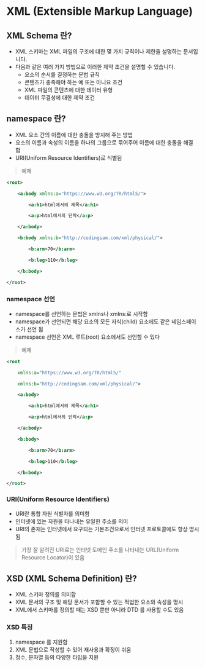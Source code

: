 # XML (Extensible Markup Language)

## XML Schema 란?
- XML 스키마는 XML 파일의 구조에 대한 몇 가지 규칙이나 제한을 설명하는 문서입니다. 
- 다음과 같은 여러 가지 방법으로 이러한 제약 조건을 설명할 수 있습니다.
  - 요소의 순서를 결정하는 문법 규칙
  - 콘텐츠가 충족해야 하는 예 또는 아니요 조건
  - XML 파일의 콘텐츠에 대한 데이터 유형
  - 데이터 무결성에 대한 제약 조건

## namespace 란?
- XML 요소 간의 이름에 대한 충돌을 방지해 주는 방법
- 요소의 이름과 속성의 이름을 하나의 그룹으로 묶어주어 이름에 대한 충돌을 해결 함
- URI(Uniform Resource Identifiers)로 식별됨

> 예제
```xml
<root>

    <a:body xmlns:a="https://www.w3.org/TR/html5/">

        <a:h1>html에서의 제목</a:h1>

        <a:p>html에서의 단락</a:p>

    </a:body>

    <b:body xmlns:b="http://codingsam.com/xml/physical/">

        <b:arm>70</b:arm>

        <b:leg>110</b:leg>

    </b:body>

</root>
```


### namespace 선언
- namespace를 선언하는 문법은 xmlns나 xmlns:로 시작함
- namespace가 선언되면 해당 요소의 모든 자식(child) 요소에도 같은 네임스페이스가 선언 됨
- namespace 선언은 XML 루트(root) 요소에서도 선언할 수 있다

> 예제
```xml
<root

    xmlns:a="https://www.w3.org/TR/html5/"

    xmlns:b="http://codingsam.com/xml/physical/">

    <a:body>

        <a:h1>html에서의 제목</a:h1>

        <a:p>html에서의 단락</a:p>

    </a:body>

    <b:body>

        <b:arm>70</b:arm>

        <b:leg>110</b:leg>

    </b:body>

</root>
```

### URI(Uniform Resource Identifiers)
- URI란 통합 자원 식별자를 의미함
- 인터넷에 있는 자원을 타나내는 유일한 주소를 의미
- URI의 존재는 인터넷에서 요구되는 기본조건으로서 인터넷 프로토콜에도 항상 명시됨
> 가장 잘 알려진 URI로는 인터넷 도메인 주소를 나타내는 URL(Uniform Resource Locator)이 있음


## XSD (XML Schema Definition) 란?
- XML 스키마 정의를 의미함
- XML 문서의 구조 및 해당 문서가 포함할 수 있는 적법한 요소와 속성을 명시
- XML에서 스키마를 정의할 때는 XSD 뿐만 아니라 DTD 를 사용할 수도 있음


### XSD 특징
1. namespace 를 지원함
2. XML 문법으로 작성할 수 있어 재사용과 확징이 쉬움
3. 정수, 문자열 등의 다양한 타입을 지원






















